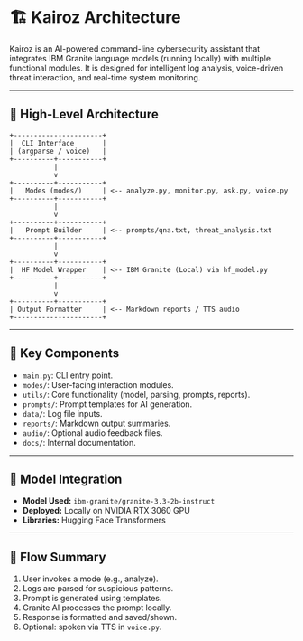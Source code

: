 # 🏗️ Kairoz Architecture

Kairoz is an AI-powered command-line cybersecurity assistant that integrates IBM Granite language models (running locally) with multiple functional modules. It is designed for intelligent log analysis, voice-driven threat interaction, and real-time system monitoring.

---

## 🧱 High-Level Architecture

```
+----------------------+
|  CLI Interface       |
| (argparse / voice)   |
+----------+-----------+
           |
           v
+----------+-----------+
|   Modes (modes/)     | <-- analyze.py, monitor.py, ask.py, voice.py
+----------+-----------+
           |
           v
+----------+-----------+
|   Prompt Builder     | <-- prompts/qna.txt, threat_analysis.txt
+----------+-----------+
           |
           v
+----------+-----------+
|  HF Model Wrapper    | <-- IBM Granite (Local) via hf_model.py
+----------+-----------+
           |
           v
+----------+-----------+
| Output Formatter     | <-- Markdown reports / TTS audio
+----------------------+
```

---

## 🧩 Key Components

- `main.py`: CLI entry point.
- `modes/`: User-facing interaction modules.
- `utils/`: Core functionality (model, parsing, prompts, reports).
- `prompts/`: Prompt templates for AI generation.
- `data/`: Log file inputs.
- `reports/`: Markdown output summaries.
- `audio/`: Optional audio feedback files.
- `docs/`: Internal documentation.

---

## 🧠 Model Integration

- **Model Used:** `ibm-granite/granite-3.3-2b-instruct`
- **Deployed:** Locally on NVIDIA RTX 3060 GPU
- **Libraries:** Hugging Face Transformers

---

## 🔁 Flow Summary

1. User invokes a mode (e.g., analyze).
2. Logs are parsed for suspicious patterns.
3. Prompt is generated using templates.
4. Granite AI processes the prompt locally.
5. Response is formatted and saved/shown.
6. Optional: spoken via TTS in `voice.py`.
